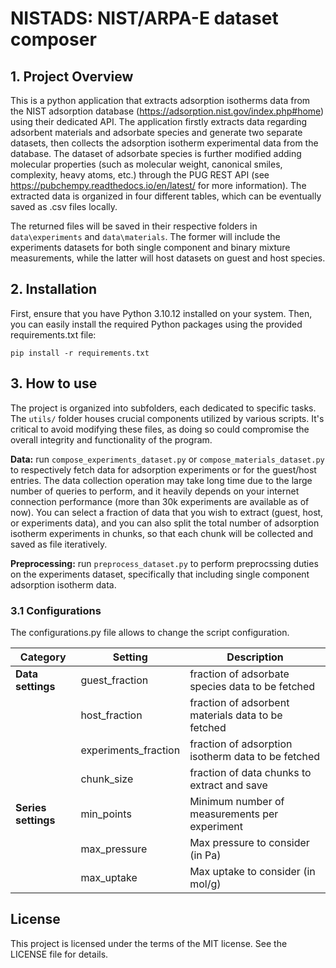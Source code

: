 # NISTADS: NIST/ARPA-E dataset composer

## 1. Project Overview
This is a python application that extracts adsorption isotherms data from the NIST adsorption database (https://adsorption.nist.gov/index.php#home) using their dedicated API. The application firstly extracts data regarding adsorbent materials and adsorbate species and generate two separate datasets, then collects the adsorption isotherm experimental data from the database. The dataset of adsorbate species is further modified adding molecular properties (such as molecular weight, canonical smiles, complexity, heavy atoms, etc.) through the PUG REST API (see https://pubchempy.readthedocs.io/en/latest/ for more information). The extracted data is organized in four different tables, which can be eventually saved as .csv files locally.

The returned files will be saved in their respective folders in `data\experiments` and `data\materials`. The former will include the experiments datasets for both single component and binary mixture measurements, while the latter will host datasets on guest and host species. 

## 2. Installation 
First, ensure that you have Python 3.10.12 installed on your system. Then, you can easily install the required Python packages using the provided requirements.txt file:

`pip install -r requirements.txt` 

## 3. How to use
The project is organized into subfolders, each dedicated to specific tasks. The `utils/` folder houses crucial components utilized by various scripts. It's critical to avoid modifying these files, as doing so could compromise the overall integrity and functionality of the program.

**Data:** run `compose_experiments_dataset.py` or `compose_materials_dataset.py` to respectively fetch data for adsorption experiments or for the guest/host entries. The data collection operation may take long time due to the large number of queries to perform, and it heavily depends on your internet connection performance (more than 30k experiments are available as of now). You can select a fraction of data that you wish to extract (guest, host, or experiments data), and you can also split the total number of adsorption isotherm experiments in chunks, so that each chunk will be collected and saved as file iteratively.

**Preprocessing:** run `preprocess_dataset.py` to perform preprocssing duties on the experiments dataset, specifically that including single component adsorption isotherm data. 

### 3.1 Configurations
The configurations.py file allows to change the script configuration. 

| Category              | Setting               | Description                                                              |
|-----------------------|-----------------------|--------------------------------------------------------------------------|
| **Data settings**     | guest_fraction        | fraction of adsorbate species data to be fetched                         |
|                       | host_fraction         | fraction of adsorbent materials data to be fetched                       |
|                       | experiments_fraction  | fraction of adsorption isotherm data to be fetched                       |
|                       | chunk_size            | fraction of data chunks to extract and save                              |
| **Series settings**   | min_points            | Minimum number of measurements per experiment                            |
|                       | max_pressure          | Max pressure to consider (in Pa)                                         |
|                       | max_uptake            | Max uptake to consider (in mol/g)                                        |
                                         

## License
This project is licensed under the terms of the MIT license. See the LICENSE file for details.

